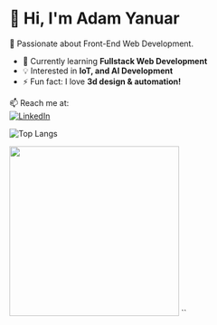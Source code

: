 # 👋 Hi, I'm Adam Yanuar
🚀 Passionate about Front-End Web Development.

- 🌱 Currently learning **Fullstack Web Development**
- 💡 Interested in **IoT, and AI Development**
- ⚡ Fun fact: I love **3d design & automation!**  

📫 Reach me at:  
[![LinkedIn](https://img.shields.io/badge/LinkedIn-Profile-blue?style=flat&logo=linkedin)](https://www.linkedin.com/in/damleon/)  

![Top Langs](https://github-readme-stats.vercel.app/api/top-langs/?username=daamleon&layout=compact&theme=tokyonight)

<img src="https://media.giphy.com/media/3o7aCTfyhYawdOXcFW/giphy.gif" width="300"/>
``


